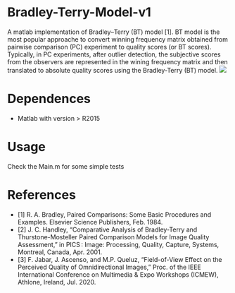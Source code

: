 # Bradley-Terry-Model-v1

A matlab implementation of Bradley–Terry (BT) model [1]. BT model is the most popular approache to convert winning frequency matrix obtained from pairwise comparison (PC) experiment to quality scores (or BT scores). Typically, in PC experiments, after outlier detection, the subjective scores from the observers are represented in the wining frequency matrix and then translated to absolute quality scores using the Bradley-Terry (BT) model.
![](https://github.com/jwtyar/-Bradley-Terry-Model-v1/blob/main/BT-model.PNG)




# Dependences
- Matlab with version > R2015

# Usage
Check the Main.m for some simple tests

# References

- [1] R. A. Bradley, Paired Comparisons: Some Basic Procedures and Examples. Elsevier Science Publishers, Feb. 1984.
- [2] J. C. Handley, “Comparative Analysis of Bradley-Terry and Thurstone-Mosteller Paired Comparison Models for Image Quality Assessment,” in PICS : Image: Processing, Quality, Capture, Systems, Montreal, Canada, Apr. 2001.
- [3] F. Jabar, J. Ascenso, and M.P. Queluz, “Field-of-View Effect on the Perceived Quality of Omnidirectional Images,” Proc. of the IEEE International Conference on Multimedia & Expo Workshops (ICMEW), Athlone, Ireland, Jul. 2020.


